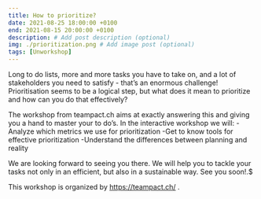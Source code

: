 ```yaml
---
title: How to prioritize?
date: 2021-08-25 18:00:00 +0100
end: 2021-08-15 20:00:00 +0100
description: # Add post description (optional)
img: ./prioritization.png # Add image post (optional)
tags: [Unworkshop]
---
```


Long to do lists, more and more tasks you have to take on, and a lot of stakeholders you need to satisfy - that’s an enormous challenge! Prioritisation seems to be a logical step, but what does it mean to prioritize and how can you do that effectively?

The workshop from teampact.ch aims at exactly answering this and giving you a hand to master your to do’s. In the interactive workshop we will: -Analyze which metrics we use for prioritization -Get to know tools for effective prioritization -Understand the differences between planning and reality

We are looking forward to seeing you there. We will help you to tackle your tasks not only in an efficient, but also in a sustainable way. See you soon!.$

This workshop is organized by https://teampact.ch/ .


